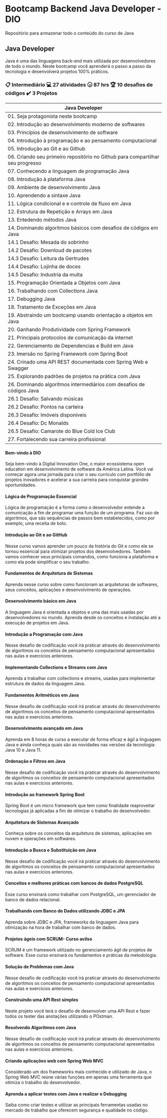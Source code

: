 # Bootcamp Backend Java Developer - DIO
Repositório para armazenar todo o conteúdo do curso de Java

## Java Developer

Java é uma das linguagens back-end mais utilizada por desenvolvedores de todo o mundo. Neste bootcamp você aprenderá o passo a passo da tecnologia e desenvolverá projetos 100% práticos.

### :clipboard: Intermediário   :computer: 27 atividades  :clock430: 87 hrs :trophy: 10 desafios de códigos :heavy_check_mark: 3 Projetos

| Java Developer                                                                  |
|---------------------------------------------------------------------------------|
| 01.  Seja protagonista neste bootcamp                                           |
| 02.  Introdução ao desenvolvimento moderno de softwares                         |
| 03.  Princípios de desenvolvimento de software                                  |
| 04.  Introdução à programação e ao pensamento computacional                     |
| 05.  Introdução ao Git e ao Github                                              |                                       |
| 06.  Criando seu primeiro repositório no Github para compartilhar seu progresso |
| 07.  Conhecendo a linguagem de programação Java                                 |
| 08.  Introdução à plataforma Java                                               |
| 09.  Ambiente de desenvolvimento Java                                           |
| 10.  Aprendendo a sintaxe Java                                                  |
| 11.  Lógica condicional e e controle de fluxo em Java                           |
| 12.  Estrutura de Repetição e Arrays em Java                                    |
| 13.  Entedendo métodos Java                                                     |
| 14.  Dominando algoritmos básicos com desafios de códigos em Java               |
| 14.1 Desafio: Mesada do sobrinho                                                |
| 14.2 Desafio: Downloud de pacotes                                               |
| 14.3 Desafio: Leitura da Gertrudes                                              |
| 14.4 Desafio: Lojinha de doces                                                  |
| 14.5 Desafio: Industria da multa                                                |
| 15.  Programação Orientada a Objetos com Java                                   |
| 16.  Trabalhando com Collections Java                                           |
| 17.  Debugging Java                                                             |
| 18.  Tratamento de Exceções  em Java                                            |
| 19.  Abstraindo um bootcamp usando orientação a objetos em Java                 |
| 20.  Ganhando Produtividade com Spring Framework                                |
| 21.  Principais protocolos de comunicação da internet                           |
| 22.  Gerenciamento de Dependencias e Build em Java                              |
| 23.  Imersão no Spring Framework com Spring Boot                                |
| 24.  Crinado uma API REST documentada com Spring Web e Swagger                  |
| 25.  Explorando padrões de projetos na prática com Java                         |
| 26.  Dominando algoritmos intermediários com desafios de códigos Java           |
| 26.1 Desafio: Salvando músicas                                                  |
| 26.2 Desafio: Pontos na carteira                                                |
| 26.3 Desafio: Imóveis disponíveis                                               |
| 26.4 Desafio: Dc Monalds                                                        |
| 26.5 Desafio: Camarote do Blue Cold Ice Club                                    |
| 27.  Fortalecendo sua carreira profissional                                     |

#### Bem-vindo à DIO

Seja bem-vindo à Digital Innovation One, o maior ecossistema open education em desenvolvimento de software da América Latina. Você vai começar agora uma jornada para criar o seu currículo com portfólio de projetos inovadores e acelerar a sua carreira para conquistar grandes oportunidades.

#### Lógica de Programação Essencial

Lógica de programação é a forma como o desenvolvedor entende a comunicação a fim de programar uma função de um programa. Faz uso de algoritmos, que são sequências de passos bem estabelecidos, como por exemplo, uma receita de bolo.

#### Introdução ao Git e ao GitHub

Nesse curso vamos aprender um pouco da história do Git e como ele se tornou essencial para otimizar projetos dos desenvolvedores. Também vamos conhecer seus principais comandos, como funciona a plataforma e como ela pode simplificar o seu trabalho.

#### Fundamentos de Arquitetura de Sistemas

Aprenda nesse curso sobre como funcionam as arquiteturas de softwares, seus conceitos, aplicações e desenvolvimento de operações.

#### Desenvolvimento básico em Java

A linguagem Java é orientada a objetos e uma das mais usadas por desenvolvedores no mundo. Aprenda desde os conceitos e instalação até a execução de projetos em Java.

#### Introdução a Programação com Java

Nesse desafio de codificação você irá praticar através do desenvolvimento de algoritmos os conceitos de pensamento computacional apresentados nas aulas e exercícios anteriores.

#### Implementando Collections e Streams com Java

Aprenda a trabalhar com collections e streams, usadas para implementar estrutura de dados da linguagem Java.

#### Fundamentos Aritméticos em Java

Nesse desafio de codificação você irá praticar através do desenvolvimento de algoritmos os conceitos de pensamento computacional apresentados nas aulas e exercícios anteriores.

#### Desenvolvimento avançado em Java

Aprenda em 8 horas de curso a executar de forma eficaz e ágil a linguagem Java e ainda conheça quais são as novidades nas versões da tecnologia: Java 10 e Java 11.

#### Ordenação e Filtros em Java

Nesse desafio de codificação você irá praticar através do desenvolvimento de algoritmos os conceitos de pensamento computacional apresentados nas aulas e exercícios anteriores.

#### Introdução ao framework Spring Boot

Spring Boot é um micro framework que tem como finalidade reaproveitar tecnologias já aplicadas a fim de otimizar o trabalho do desenvolvedor.

#### Arquitetura de Sistemas Avançado

Conheça sobre os conceitos da arquitetura de sistemas, aplicações em nuvem e operações em softwares.

#### Introdução a Busca e Substituição em Java

Nesse desafio de codificação você irá praticar através do desenvolvimento de algoritmos os conceitos de pensamento computacional apresentados nas aulas e exercícios anteriores.

#### Conceitos e melhores práticas com bancos de dados PostgreSQL

Esse curso ensinará como trabalhar com PostgreSQL, um gerenciador de banco de dados relacional.

#### Trabalhando com Banco de Dados utilizando JDBC e JPA

Aprenda sobre JDBC e JPA, frameworks da linguagem Java para otimização na hora de trabalhar com banco de dados.

#### Projetos ágeis com SCRUM- Curso avilso

SCRUM é um framework utilizado no gerenciamento ágil de projetos de software. Esse curso ensinará os fundamentos e práticas da metodologia.

#### Solução de Problemas com Java

Nesse desafio de codificação você irá praticar através do desenvolvimento de algoritmos os conceitos de pensamento computacional apresentados nas aulas e exercícios anteriores.

#### Construindo uma API Rest simples

Neste projeto você terá o desafio de desenvolver uma API Rest e fazer todos os tester das anotações utilizando o POstman.

#### Resolvendo Algoritmos com Java

Nesse desafio de codificação você irá praticar através do desenvolvimento de algoritmos os conceitos de pensamento computacional apresentados nas aulas e exercícios anteriores.

#### Criando aplicações web com Spring Web MVC

Considerado um dos frameworks mais conhecido e utilizado de Java, o Spring Web MVC reúne várias funções em apenas uma ferramenta que otimiza o trabalho do desenvolvedor.

#### Aprenda a aplicar testes com Java e realizar o Debugging

Saiba como criar testes e utilizar as principais ferramentas usadas no mercado de trabalho que oferecem segurança e qualidade no código.

